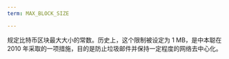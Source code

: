 ```yaml
---
term: MAX_BLOCK_SIZE

---
```

规定比特币区块最大大小的常数。历史上，这个限制被设定为 1 MB，是中本聪在 2010 年采取的一项措施，目的是防止垃圾邮件并保持一定程度的网络去中心化。